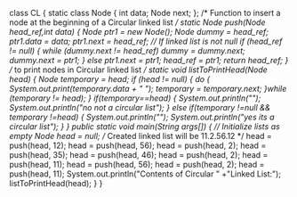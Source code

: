 class CL
{
	static class Node
	{
		int data;
		Node next;
	};
	/* Function to insert a node
	at the beginning of a Circular
	linked list */
	static Node push(Node head_ref,int data)
	{
		Node ptr1 = new Node();
		Node dummy = head_ref;
		ptr1.data = data;
		ptr1.next = head_ref;
	// If linked list is not null
		if (head_ref != null)
		{
		while (dummy.next != head_ref)
			dummy = dummy.next;
		dummy.next = ptr1;
		}
		else
			ptr1.next = ptr1;
		head_ref = ptr1;
		return head_ref;
	}
	/*  to print nodes in   Circular linked list */
	static void listToPrintHead(Node head)
	{
		Node temporary = head;
		if (head != null)
		{
		do
		{
			System.out.print(temporary.data + " ");
			temporary = temporary.next;
		}while (temporary != head);
		} 
		if(temporary==head)
		{
			System.out.println("");
			System.out.println("no not a circular  list");
		}
 		else if(temporary !=null && temporary !=head)
 		{
 			System.out.println("");
  			System.out.println("yes its a circular list");
  		}
	}
	public static void main(String args[])
	{
		// Initialize lists as empty 
		Node head = null;
		/* Created linked list will be 11.2.56.12 */
		head = push(head, 12);
		head = push(head, 56);
		head = push(head, 2);
		head = push(head, 35);
		head = push(head, 46);
		head = push(head, 2);
		head = push(head, 11);
  		head = push(head, 56);
		head = push(head, 2);
		head = push(head, 11);
		System.out.println("Contents of Circular " +"Linked List:");
		listToPrintHead(head);
	}
}
